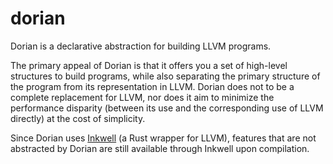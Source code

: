 # dorian

Dorian is a declarative abstraction for building LLVM programs. 

The primary appeal of Dorian is that it offers you a set of high-level structures to build programs, while also 
separating the primary structure of the program from its representation in LLVM. Dorian does not to be a complete 
replacement for LLVM, nor does it aim to minimize the performance disparity (between its use and the corresponding use 
of LLVM directly) at the cost of simplicity.

Since Dorian uses [Inkwell](https://github.com/TheDan64/inkwell) (a Rust wrapper for LLVM), features that are not
abstracted by Dorian are still available through Inkwell upon compilation.